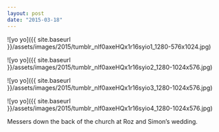 ```yaml
---
layout: post
date: "2015-03-18"
---
```


![yo yo]({{ site.baseurl }}/assets/images/2015/tumblr_nlf0axeHQx1r16syio1_1280-576x1024.jpg)

![yo yo]({{ site.baseurl }}/assets/images/2015/tumblr_nlf0axeHQx1r16syio2_1280-1024x576.jpg)

![yo yo]({{ site.baseurl }}/assets/images/2015/tumblr_nlf0axeHQx1r16syio3_1280-1024x576.jpg)

![yo yo]({{ site.baseurl }}/assets/images/2015/tumblr_nlf0axeHQx1r16syio4_1280-1024x576.jpg)

Messers down the back of the church at Roz and Simon’s wedding.
